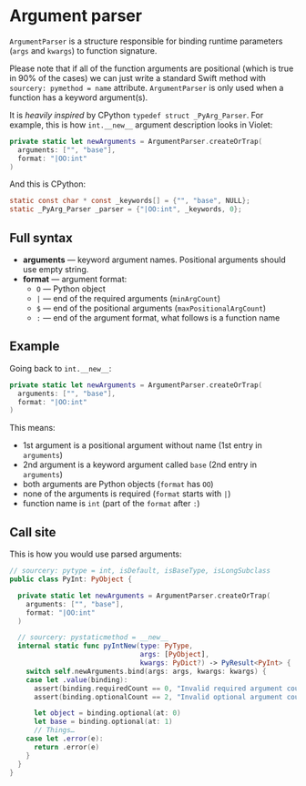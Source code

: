 # Argument parser

`ArgumentParser` is a structure responsible for binding runtime parameters (`args` and `kwargs`) to function signature.

Please note that if all of the function arguments are positional (which is true in 90% of the cases) we can just write a standard Swift method with `sourcery: pymethod = name` attribute. `ArgumentParser` is only used when a function has a keyword argument(s).

It is *heavily inspired* by CPython `typedef struct _PyArg_Parser`. For example, this is how `int.__new__` argument description looks in Violet:

```Swift
private static let newArguments = ArgumentParser.createOrTrap(
  arguments: ["", "base"],
  format: "|OO:int"
)
```

And this is CPython:

```C
static const char * const _keywords[] = {"", "base", NULL};
static _PyArg_Parser _parser = {"|OO:int", _keywords, 0};
```

## Full syntax

- **arguments** — keyword argument names. Positional arguments should use empty string.
- **format** — argument format:
    - `O` — Python object
    - `|` — end of the required arguments (`minArgCount`)
    - `$` — end of the positional arguments (`maxPositionalArgCount`)
    - `:` — end of the argument format, what follows is a function name

## Example

Going back to `int.__new__`:

```Swift
private static let newArguments = ArgumentParser.createOrTrap(
  arguments: ["", "base"],
  format: "|OO:int"
)
```

This means:

- 1st argument is a positional argument without name (1st entry in `arguments`)
- 2nd argument is a keyword argument called `base` (2nd entry in `arguments`)
- both arguments are Python objects (`format` has `OO`)
- none of the arguments is required (`format` starts with `|`)
- function name is `int` (part of the `format` after `:`)

## Call site

This is how you would use parsed arguments:

```Swift
// sourcery: pytype = int, isDefault, isBaseType, isLongSubclass
public class PyInt: PyObject {

  private static let newArguments = ArgumentParser.createOrTrap(
    arguments: ["", "base"],
    format: "|OO:int"
  )

  // sourcery: pystaticmethod = __new__
  internal static func pyIntNew(type: PyType,
                                args: [PyObject],
                                kwargs: PyDict?) -> PyResult<PyInt> {
    switch self.newArguments.bind(args: args, kwargs: kwargs) {
    case let .value(binding):
      assert(binding.requiredCount == 0, "Invalid required argument count.")
      assert(binding.optionalCount == 2, "Invalid optional argument count.")

      let object = binding.optional(at: 0)
      let base = binding.optional(at: 1)
      // Things…
    case let .error(e):
      return .error(e)
    }
  }
}
```
